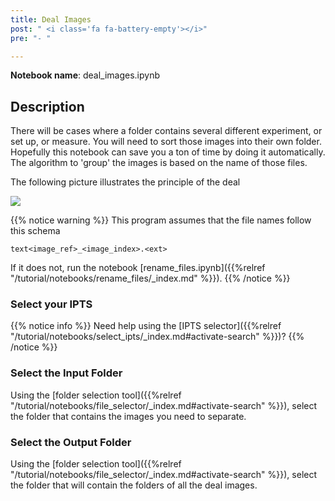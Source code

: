 ```yaml
---
title: Deal Images
post: " <i class='fa fa-battery-empty'></i>"
pre: "- "

---
```


**Notebook name**: deal_images.ipynb

## Description

There will be cases where a folder contains several different experiment, or set up, or measure.
You will need to sort those images into their own folder. Hopefully this notebook can save you a
ton of time by doing it automatically. The algorithm to 'group' the images is based on the name of 
those files. 

The following picture illustrates the principle of the deal

<img src='/tutorial/notebooks/deal_images/images/deal_description.png' />

{{% notice warning %}}
This program assumes that the file names follow this schema  

```
text<image_ref>_<image_index>.<ext>
```

If it does not, run the notebook [rename_files.ipynb]({{%relref "/tutorial/notebooks/rename_files/_index.md" %}}).
{{% /notice %}}


### Select your IPTS

{{% notice info %}}
Need help using the [IPTS selector]({{%relref "/tutorial/notebooks/select_ipts/_index.md#activate-search" %}})?
{{% /notice %}}

### Select the Input Folder

Using the [folder selection tool]({{%relref "/tutorial/notebooks/file_selector/_index.md#activate-search" %}}), select 
the folder that contains the images you need to separate.

### Select the Output Folder

Using the [folder selection tool]({{%relref "/tutorial/notebooks/file_selector/_index.md#activate-search" %}}), select 
the folder that will contain the folders of all the deal images. 
